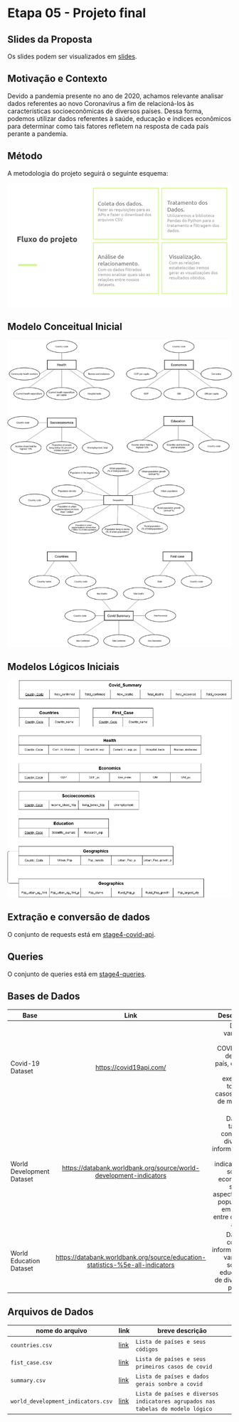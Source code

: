 # Etapa 05 - Projeto final

## Slides da Proposta

Os slides podem ser visualizados em [slides](Slides/Slides_05.pdf).

## Motivação e Contexto

Devido a pandemia presente no ano de 2020, achamos relevante analisar dados referentes ao novo Coronavírus a fim de relacioná-los às características socioeconômicas de diversos países. Dessa forma, podemos utilizar dados referentes à saúde, educação e índices econômicos para determinar como tais fatores refletem na resposta de cada país perante a pandemia.

## Método

A metodologia do projeto seguirá o seguinte esquema:

![Metodologia](assets/Metodologia.png)

## Modelo Conceitual Inicial

![ModeloC](assets/Modelo-Conceitual.png)

## Modelos Lógicos Iniciais

![ModeloL](assets/Modelo-Logico.png)

## Extração e conversão de dados

O conjunto de requests está em [stage4-covid-api](notebooks/stage3-covid-api.ipynb).

## Queries

O conjunto de queries está em [stage4-queries](notebooks/stage-3-queries.ipynb).

## Bases de Dados

| Base   |  Link  |  Descrição |
|----------|:-------------:|------:|
| Covid-19 Dataset |  https://covid19api.com/ | Dados variados sobre COVID-19 de cada país, como, por exemplo, total de casos, total de mortes, etc. |
| World Development Dataset |    https://databank.worldbank.org/source/world-development-indicators   |  Dataset tabular contendo diversas informações e indicadores sobre a economia, saúde, aspectos da população em geral, entre outras áreas.  |
| World Education Dataset | https://databank.worldbank.org/source/education-statistics-%5e-all-indicators | Dataset contém informações variadas sobre a educação de diversos países. |


## Arquivos de Dados

nome do arquivo | link | breve descrição
----- | ----- | -----
`countries.csv` | [link](data/countries.csv) | `Lista de países e seus códigos`
`fist_case.csv` | [link](data/first_case.csv) | `Lista de países e seus primeiros casos de covid`
`summary.csv` | [link](data/summary.csv) | `Lista de países e dados gerais sonbre a covid`
`world_development_indicators.csv` | [link](data/world_development_indicators.csv) | `Lista de países e diversos indicatores agrupados nas tabelas do modelo lógico`
